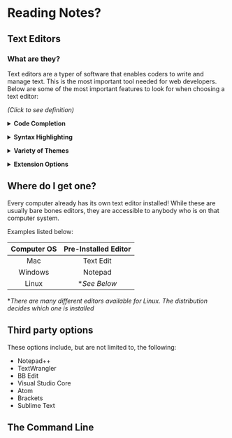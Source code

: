 # Reading Notes?  

## Text Editors

### What are they?
Text editors are a typer of software that enables coders to write and manage text. This is the most important tool needed for web developers.
Below are some of the most important features to look for when choosing a text editor:

*(Click to see definition)*

**<details><summary>Code Completion</summary>**
<p>

A feature that helps assist in coding by displying real time options depending on the code your writing. This can save time and avoid the possibility of typos

</p>
</details>

**<details><summary>Syntax Highlighting</summary>**
<p>

A feature that colorizes the text you write to make it more noticable. Certain types of code can be different than others which can help in discovering errors

</p>
</details>

**<details><summary>Variety of Themes</summary>**
<p>

A feature that allows the coder to customize the look of the software they are using. This could be background color, text color, or even other aspects of the software

</p>
</details>

**<details><summary>Extension Options</summary>**
<p>

A feature that allows the software to connect with other softwares outside of itself. This allows access to "plugins" which basically improves your current software by giving it additional tools

</p>
</details>

## Where do I get one?

Every computer already has its own text editor installed! While these are usually bare bones editors, they are accessible to anybody who is on that computer system.

Examples listed below:

| Computer OS | Pre-Installed Editor |
|    :---:    |         :---:        |
| Mac         |Text Edit             |
| Windows     |Notepad               |
| Linux       |**See Below*          |

**There are many different editors available for Linux. The distribution decides which one is installed*

## Third party options

These options include, but are not limited to, the following:
- Notepad++
- TextWrangler
- BB Edit
- Visual Studio Core
- Atom
- Brackets
- Sublime Text

## The Command Line

